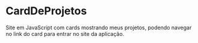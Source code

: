 # CardDeProjetos
Site em JavaScript com cards mostrando meus projetos, podendo navegar no link do card para entrar no site da aplicação.
